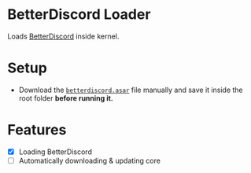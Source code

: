 # BetterDiscord Loader
Loads [BetterDiscord](https://betterdiscord.app) inside kernel.

# Setup
* Download the [`betterdiscord.asar`](https://betterdiscord.dev/Download/betterdiscord.asar) file manually and save it inside the root folder **before running it.**

# Features
- [x] Loading BetterDiscord
- [ ] Automatically downloading & updating core
